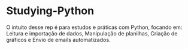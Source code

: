 # Studying-Python
O intuito desse rep é para estudos e práticas com Python, focando em:  Leitura e importação de dados, Manipulação de planilhas, Criação de gráficos e Envio de emails automatizados.
